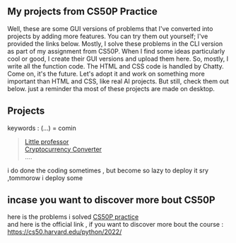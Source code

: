 ## My projects from CS50P Practice 
Well, these are some GUI versions of problems that I've converted into projects by adding more features. You can try them out yourself; I've provided the links below. Mostly, I solve these problems in the CLI version as part of my assignment from CS50P. When I find some ideas particularly cool or good, I create their GUI versions and upload them here. So, mostly, I write all the function code. The HTML and CSS code is handled by Chatty. Come on, it's the future. Let's adopt it and work on something more important than HTML and CSS, like real AI projects. But still, check them out below. just a reminder tha most of these projects are made on desktop.
## Projects 
keywords : (...) = comin
> [Little professor](https://simple-fun-projs.vercel.app/)  
> [Cryptocurrency Converter](https://cs-50-p-based-projects.vercel.app/)   
> ....      

i do done the coding sometimes , but become so lazy to deploy it sry ,tommorow i deploy some  
## incase you want to discover more bout CS50P
here is the problems i solved [CS50P practice](https://github.com/Raufjatoi/CS50P-practice)   
and here is the official link , if you want to discover more bout the course : https://cs50.harvard.edu/python/2022/
